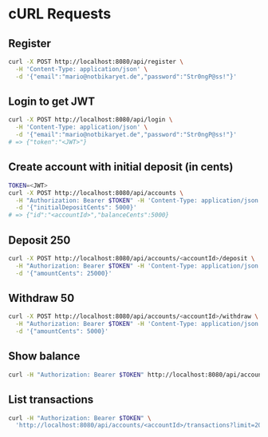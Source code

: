 # cURL Requests
## Register
```bash
curl -X POST http://localhost:8080/api/register \
  -H 'Content-Type: application/json' \
  -d '{"email":"mario@notbikaryet.de","password":"Str0ngP@ss!"}'
```
## Login to get JWT
```bash
curl -X POST http://localhost:8080/api/login \
  -H 'Content-Type: application/json' \
  -d '{"email":"mario@notbikaryet.de","password":"Str0ngP@ss!"}'
# => {"token":"<JWT>"}
```
## Create account with initial deposit (in cents)
```bash
TOKEN=<JWT>
curl -X POST http://localhost:8080/api/accounts \
  -H "Authorization: Bearer $TOKEN" -H 'Content-Type: application/json' \
  -d '{"initialDepositCents": 5000}'
# => {"id":"<accountId>","balanceCents":5000}
```

## Deposit 250
```bash
curl -X POST http://localhost:8080/api/accounts/<accountId>/deposit \
  -H "Authorization: Bearer $TOKEN" -H 'Content-Type: application/json' \
  -d '{"amountCents": 25000}'
```

## Withdraw 50
```bash
curl -X POST http://localhost:8080/api/accounts/<accountId>/withdraw \
  -H "Authorization: Bearer $TOKEN" -H 'Content-Type: application/json' \
  -d '{"amountCents": 5000}'
```

## Show balance
```bash
curl -H "Authorization: Bearer $TOKEN" http://localhost:8080/api/accounts/<accountId>
```

## List transactions
```bash
curl -H "Authorization: Bearer $TOKEN" \
  'http://localhost:8080/api/accounts/<accountId>/transactions?limit=20'
```